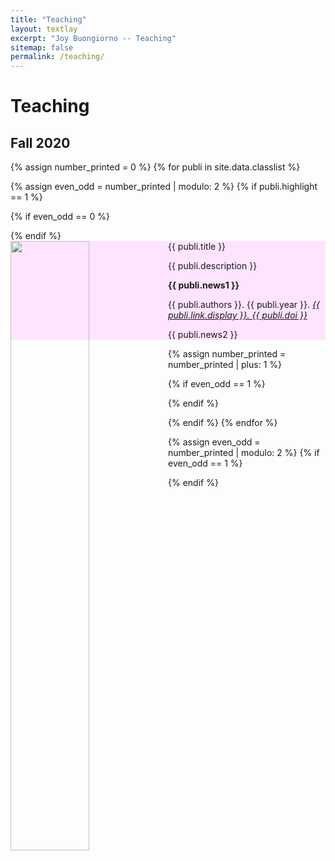 ```yaml
---
title: "Teaching"
layout: textlay
excerpt: "Joy Buongiorno -- Teaching"
sitemap: false
permalink: /teaching/
---
```


# Teaching

## Fall 2020

{% assign number_printed = 0 %}
{% for publi in site.data.classlist %}

{% assign even_odd = number_printed | modulo: 2 %}
{% if publi.highlight == 1 %}

{% if even_odd == 0 %}
<div class="row">
{% endif %}

<style>
        .well {
            background-color: rgb(255, 228, 255);
        }
    </style>
    
<div class="col-sm-6 clearfix">
 <div class="well">
  <pubtit>{{ publi.title }}</pubtit>

  <img src="{{ site.url }}{{ site.baseurl }}/images/classpic/{{ publi.image }}" class="img-responsive" width="50%" style="float: left" />
  
  <p>{{ publi.description }}</p>
  <p class="text-danger"><strong> {{ publi.news1 }}</strong></p>
  <p>{{ publi.authors }}. {{ publi.year }}.
   <em><a href="{{ publi.link.url }}">{{ publi.link.display }}. {{ publi.doi }}</a></em></p>
  
  <p> {{ publi.news2 }}</p>
 </div>
</div>

{% assign number_printed = number_printed | plus: 1 %}

{% if even_odd == 1 %}
</div>
{% endif %}

{% endif %}
{% endfor %}

{% assign even_odd = number_printed | modulo: 2 %}
{% if even_odd == 1 %}
</div>
{% endif %}

<p> &nbsp; </p>

